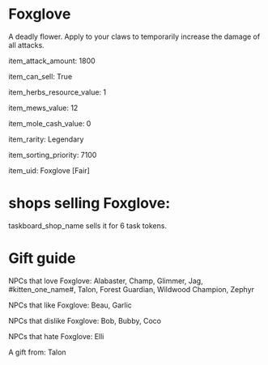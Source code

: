 # Foxglove

A deadly flower. Apply to your claws to temporarily increase the damage of all attacks.

item_attack_amount: 1800

item_can_sell: True

item_herbs_resource_value: 1

item_mews_value: 12

item_mole_cash_value: 0

item_rarity: Legendary

item_sorting_priority: 7100

item_uid: Foxglove [Fair]

# shops selling Foxglove:

taskboard_shop_name sells it for 6 task tokens.

# Gift guide

NPCs that love Foxglove: Alabaster, Champ, Glimmer, Jag, #kitten_one_name#, Talon, Forest Guardian, Wildwood Champion, Zephyr

NPCs that like Foxglove: Beau, Garlic

NPCs that dislike Foxglove: Bob, Bubby, Coco

NPCs that hate Foxglove: Elli

A gift from: Talon